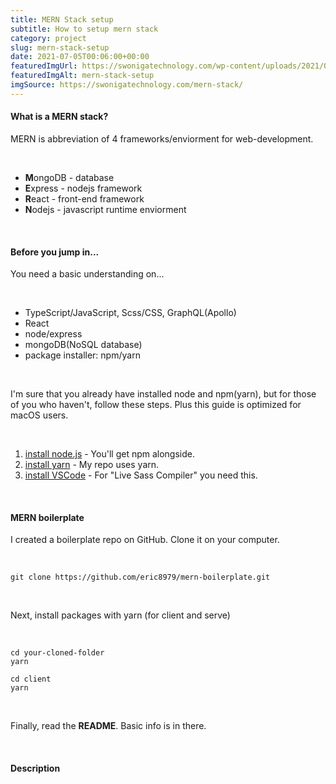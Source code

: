 ```yaml
---
title: MERN Stack setup
subtitle: How to setup mern stack
category: project
slug: mern-stack-setup
date: 2021-07-05T00:06:00+00:00
featuredImgUrl: https://swonigatechnology.com/wp-content/uploads/2021/03/Blog-Article-MERN-Stack.jpg
featuredImgAlt: mern-stack-setup
imgSource: https://swonigatechnology.com/mern-stack/
---
```


#### What is a MERN stack?

MERN is abbreviation of 4 frameworks/enviorment for web-development.

<br>

- **M**ongoDB - database
- **E**xpress - nodejs framework
- **R**eact - front-end framework
- **N**odejs - javascript runtime enviorment

<br>

#### Before you jump in...

You need a basic understanding on...

<br>

- TypeScript/JavaScript, Scss/CSS, GraphQL(Apollo)
- React
- node/express
- mongoDB(NoSQL database)
- package installer: npm/yarn

<br>

I'm sure that you already have installed node and npm(yarn), but for those of you who haven't, follow these steps. Plus this guide is optimized for macOS users.

<br>

1. [install node.js](https://nodejs.org/) - You'll get npm alongside.
2. [install yarn](https://yarnpkg.com/getting-started/install) - My repo uses yarn.
3. [install VSCode](https://code.visualstudio.com) - For "Live Sass Compiler" you need this.

<br>

#### MERN boilerplate

I created a boilerplate repo on GitHub. Clone it on your computer.

<br>

```shell
git clone https://github.com/eric8979/mern-boilerplate.git
```

<br>

Next, install packages with yarn (for client and serve)

<br>

```shell
cd your-cloned-folder
yarn

cd client
yarn
```

<br>

Finally, read the **README**. Basic info is in there.

<br>

#### Description
